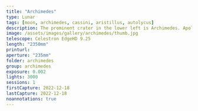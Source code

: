 ```yaml
---
title: "Archimedes"
type: Lunar
tags: [moon, archimedes, cassini, aristillus, autolycus]
description: The prominent crater in the lower left is Archimedes. Apollo 15 landed 180km away. In the upper right is Cassini. It is distinct with two prominent 'sub craters' inside.
image: /assets/images/gallery/archimedes/thumb.jpg
telescope: Celestron EdgeHD 9.25
length: "2350mm"
printurl: 
aperture: "235mm"
folder: archimedes
group: archimedes
exposure: 0.002
lights: 3000
sessions: 1
firstCapture: 2022-12-18 
lastCapture: 2022-12-18
noannotations: true
---
```

